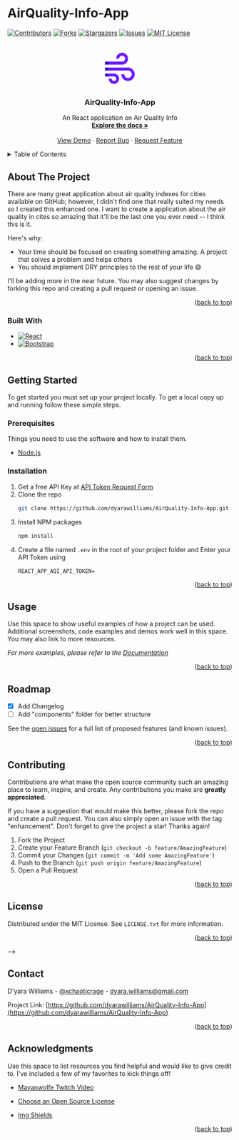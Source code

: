 # AirQuality-Info-App

<a name="readme-top"></a>

[![Contributors][contributors-shield]][contributors-url]
[![Forks][forks-shield]][forks-url]
[![Stargazers][stars-shield]][stars-url]
[![Issues][issues-shield]][issues-url]
[![MIT License][license-shield]][license-url]


<!-- PROJECT LOGO -->
<br />
<div align="center">
  <a href="https://github.com/othneildrew/Best-README-Template">
    <img src="air-quality/public/icons8-air-96.png" alt="Logo" width="80" height="80">
  </a>

  <h3 align="center">AirQuality-Info-App</h3>

  <p align="center">
    An React application on Air Quality Info 
    <br />
    <a href="https://github.com/dyarawilliams/AirQuality-Info-App"><strong>Explore the docs »</strong></a>
    <br />
    <br />
    <a href="https://air-quality-info-app.vercel.app" />View Demo</a>
    ·
    <a href="https://github.com/dyarawilliams/AirQuality-Info-App/issues">Report Bug</a>
    ·
    <a href="https://github.com/dyarawilliams/AirQuality-Info-App/issues">Request Feature</a>
  </p>
</div>



<!-- TABLE OF CONTENTS -->
<details>
  <summary>Table of Contents</summary>
  <ol>
    <li>
      <a href="#about-the-project">About The Project</a>
      <ul>
        <li><a href="#built-with">Built With</a></li>
      </ul>
    </li>
    <li>
      <a href="#getting-started">Getting Started</a>
      <ul>
        <li><a href="#prerequisites">Prerequisites</a></li>
        <li><a href="#installation">Installation</a></li>
      </ul>
    </li>
    <li><a href="#usage">Usage</a></li>
    <li><a href="#roadmap">Roadmap</a></li>
    <li><a href="#contributing">Contributing</a></li>
    <li><a href="#license">License</a></li>
    <li><a href="#contact">Contact</a></li>
    <li><a href="#acknowledgments">Acknowledgments</a></li>
  </ol>
</details>



<!-- ABOUT THE PROJECT -->
## About The Project

<!-- [![Product Name Screen Shot][product-screenshot]](https://example.com) -->

There are many great application about air quality indexes for cities available on GitHub; however, I didn't find one that really suited my needs so I created this enhanced one. I want to create a application about the air quality in cites so amazing that it'll be the last one you ever need -- I think this is it.

Here's why:
* Your time should be focused on creating something amazing. A project that solves a problem and helps others
* You should implement DRY principles to the rest of your life :smile:

I'll be adding more in the near future. You may also suggest changes by forking this repo and creating a pull request or opening an issue. 

<p align="right">(<a href="#readme-top">back to top</a>)</p>

### Built With

* [![React][React.js]][React-url]
* [![Bootstrap][Bootstrap.com]][Bootstrap-url]

<p align="right">(<a href="#readme-top">back to top</a>)</p>

<!-- GETTING STARTED -->
## Getting Started

To get started you must set up your project locally.
To get a local copy up and running follow these simple steps.

### Prerequisites

Things you need to use the software and how to install them.

* [Node.js](https://nodejs.org/en/download)

### Installation

1. Get a free API Key at [API Token Request Form](https://aqicn.org/data-platform/token/)
2. Clone the repo
   ```sh
   git clone https://github.com/dyarawilliams/AirQuality-Info-App.git
   ```
3. Install NPM packages
   ```sh
   npm install
   ```
4. Create a file named `.env` in the root of your project folder and Enter your API Token using
   ```env
   REACT_APP_AQI_API_TOKEN=
   ```

<p align="right">(<a href="#readme-top">back to top</a>)</p>

<!-- USAGE EXAMPLES -->
## Usage

Use this space to show useful examples of how a project can be used. Additional screenshots, code examples and demos work well in this space. You may also link to more resources.

_For more examples, please refer to the [Documentation](https://example.com)_

<p align="right">(<a href="#readme-top">back to top</a>)</p>



<!-- ROADMAP -->
## Roadmap

- [x] Add Changelog
- [ ] Add "components" folder for better structure

See the [open issues](https://github.com/dyarawilliams/AirQuality-Info-App/issues) for a full list of proposed features (and known issues).

<p align="right">(<a href="#readme-top">back to top</a>)</p>



<!-- CONTRIBUTING -->
## Contributing

Contributions are what make the open source community such an amazing place to learn, inspire, and create. Any contributions you make are **greatly appreciated**.

If you have a suggestion that would make this better, please fork the repo and create a pull request. You can also simply open an issue with the tag "enhancement".
Don't forget to give the project a star! Thanks again!

1. Fork the Project
2. Create your Feature Branch (`git checkout -b feature/AmazingFeature`)
3. Commit your Changes (`git commit -m 'Add some AmazingFeature'`)
4. Push to the Branch (`git push origin feature/AmazingFeature`)
5. Open a Pull Request

<p align="right">(<a href="#readme-top">back to top</a>)</p>


<!-- 
<!-- LICENSE -->
## License

Distributed under the MIT License. See `LICENSE.txt` for more information.

<p align="right">(<a href="#readme-top">back to top</a>)</p> -->



<!-- CONTACT -->
## Contact

 D'yara Williams - [@xchaoticrage](https://twitter.com/xchaoticrage) - dyara.williams@gmail.com

Project Link: [https://github.com/dyarawilliams/AirQuality-Info-App](https://github.com/dyarawilliams/AirQuality-Info-App)

<p align="right">(<a href="#readme-top">back to top</a>)</p>



<!-- ACKNOWLEDGMENTS -->
## Acknowledgments

Use this space to list resources you find helpful and would like to give credit to. I've included a few of my favorites to kick things off!

* [Mayanwolfe Twitch Video](https://www.twitch.tv/videos/1843783687)
* [Choose an Open Source License](https://choosealicense.com)

* [Img Shields](https://shields.io)


<p align="right">(<a href="#readme-top">back to top</a>)</p>


<!-- MARKDOWN LINKS & IMAGES -->
<!-- https://www.markdownguide.org/basic-syntax/#reference-style-links -->
[contributors-shield]: https://img.shields.io/github/contributors/dyarawilliams/AirQuality-Info-App.svg?style=for-the-badge
[contributors-url]: https://github.com/dyarawilliams/AirQuality-Info-App/graphs/contributors
[forks-shield]: https://img.shields.io/github/forks/dyarawilliams/AirQuality-Info-App.svg?style=for-the-badge
[forks-url]: https://github.com/dyarawilliams/AirQuality-Info-App/network/members
[stars-shield]: https://img.shields.io/github/stars/dyarawilliams/AirQuality-Info-App.svg?style=for-the-badge
[stars-url]: https://github.com/dyarawilliams/AirQuality-Info-App/stargazers
[issues-shield]: https://img.shields.io/github/issues/dyarawilliams/AirQuality-Info-App.svg?style=for-the-badge
[issues-url]: https://github.com/dyarawilliams/AirQuality-Info-App/issues

[license-shield]: https://img.shields.io/github/license/dyarawilliams/AirQuality-Info-App.svg?style=for-the-badge
[license-url]: https://github.com/dyarawilliams/AirQuality-Info-App/blob/master/LICENSE.txt

[product-screenshot]: images/screenshot.png

[React.js]: https://img.shields.io/badge/React-20232A?style=for-the-badge&logo=react&logoColor=61DAFB
[React-url]: https://react.dev/

[Bootstrap.com]: https://img.shields.io/badge/Bootstrap-563D7C?style=for-the-badge&logo=bootstrap&logoColor=white
[Bootstrap-url]: https://getbootstrap.com
